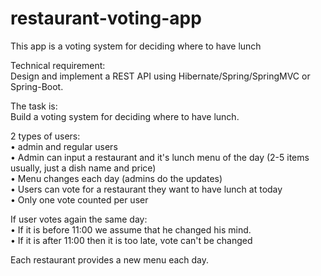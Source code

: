 # restaurant-voting-app
This app is a voting system for deciding where to have lunch

Technical requirement:  
Design and implement a REST API using Hibernate/Spring/SpringMVC or Spring-Boot.  
  
The task is:  
Build a voting system for deciding where to have lunch.  

2 types of users:  
•	admin and regular users  
•	Admin can input a restaurant and it's lunch menu of the day (2-5 items usually, just a dish name and price)  
•	Menu changes each day (admins do the updates)  
•	Users can vote for a restaurant they want to have lunch at today  
•	Only one vote counted per user  
  
If user votes again the same day:  
•	If it is before 11:00 we assume that he changed his mind.  
•	If it is after 11:00 then it is too late, vote can't be changed  
  
Each restaurant provides a new menu each day.

